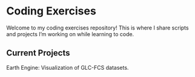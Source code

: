# Coding Exercises

Welcome to my coding exercises repository! This is where I share scripts and projects I’m working on while learning to code.

## Current Projects
Earth Engine: Visualization of GLC-FCS datasets.
